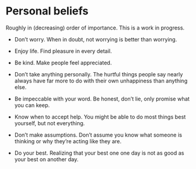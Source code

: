 # Personal beliefs

Roughly in (decreasing) order of importance.
This is a work in progress.

- Don’t worry.
When in doubt, not worrying is better than worrying.

- Enjoy life.
Find pleasure in every detail.

- Be kind.
Make people feel appreciated.

- Don’t take anything personally.
The hurtful things people say nearly always have far more to do with their own unhappiness than anything else.

- Be impeccable with your word.
Be honest, don’t lie, only promise what you can keep.

- Know when to accept help.
You might be able to do most things best yourself, but not everything.

- Don’t make assumptions.
Don’t assume you know what someone is thinking or why they’re acting like they are.

- Do your best.
Realizing that your best one one day is not as good as your best on another day.